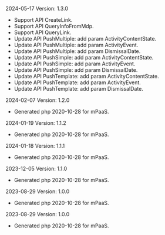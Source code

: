 2024-05-17 Version: 1.3.0
- Support API CreateLink.
- Support API QueryInfoFromMdp.
- Support API QueryLink.
- Update API PushMultiple: add param ActivityContentState.
- Update API PushMultiple: add param ActivityEvent.
- Update API PushMultiple: add param DismissalDate.
- Update API PushSimple: add param ActivityContentState.
- Update API PushSimple: add param ActivityEvent.
- Update API PushSimple: add param DismissalDate.
- Update API PushTemplate: add param ActivityContentState.
- Update API PushTemplate: add param ActivityEvent.
- Update API PushTemplate: add param DismissalDate.


2024-02-07 Version: 1.2.0
- Generated php 2020-10-28 for mPaaS.

2024-01-19 Version: 1.1.2
- Generated php 2020-10-28 for mPaaS.

2024-01-18 Version: 1.1.1
- Generated php 2020-10-28 for mPaaS.

2023-12-05 Version: 1.1.0
- Generated php 2020-10-28 for mPaaS.

2023-08-29 Version: 1.0.0
- Generated php 2020-10-28 for mPaaS.

2023-08-29 Version: 1.0.0
- Generated php 2020-10-28 for mPaaS.

